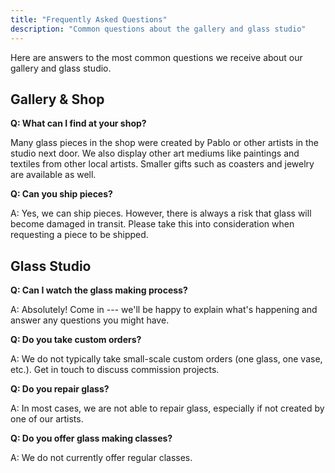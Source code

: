 ```yaml
---
title: "Frequently Asked Questions"
description: "Common questions about the gallery and glass studio"
---
```


Here are answers to the most common questions we receive about our gallery and glass studio.

## Gallery & Shop

**Q: What can I find at your shop?**

Many glass pieces in the shop were created by Pablo or other artists in the studio next door. We also display other art mediums like paintings and textiles from other local artists. Smaller gifts such as coasters and jewelry are available as well.

**Q: Can you ship pieces?**

A: Yes, we can ship pieces. However, there is always a risk that glass will become damaged in transit. Please take this into consideration when requesting a piece to be shipped.

## Glass Studio

**Q: Can I watch the glass making process?**

A: Absolutely! Come in --- we'll be happy to explain what's happening and answer any questions you might have.

**Q: Do you take custom orders?**

A: We do not typically take small-scale custom orders (one glass, one vase, etc.). Get in touch to discuss commission projects.

**Q: Do you repair glass?**

A: In most cases, we are not able to repair glass, especially if not created by one of our artists.

**Q: Do you offer glass making classes?**

A: We do not currently offer regular classes.



